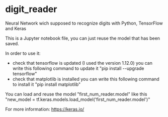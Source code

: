 # digit_reader
Neural Network wich supposed to recognize digits with Python, TensorFlow and Keras

This is a Jupyter notebook file, you can just reuse the model that has been saved.

In order to use it:
  - check that tensorflow is updated (I used the version 1.12.0)
      you can write this following command to update it "pip install --upgrade tensorflow"
  - check that matplotlib is installed
      you can write this following command to install it "pip install matplotlib"
      
You can load and reuse the model "first_num_reader.model" like this "new_model = tf.keras.models.load_model('first_num_reader.model')"

For more information: https://keras.io/
